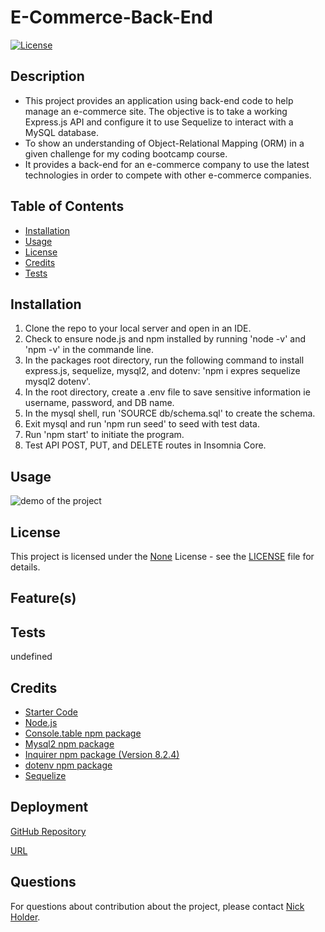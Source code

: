 # E-Commerce-Back-End
  
  [![License](https://img.shields.io/badge/License-None-brightgreen.svg)](https://opensource.org/licenses/None)
  
  ## Description
  - This project provides an application using back-end code to help manage an e-commerce site. The objective is to take a working Express.js API and configure it to use Sequelize to interact with a MySQL database.
  - To show an understanding of Object-Relational Mapping (ORM) in a given challenge for my coding bootcamp course.
  - It provides a back-end for an e-commerce company to use the latest technologies in order to compete with other e-commerce companies.
  
  
  ## Table of Contents
  - [Installation](#installation)
  - [Usage](#usage)
  - [License](#license)
  - [Credits](#credits)
  - [Tests](#tests)
  
  
  ## Installation
  1. Clone the repo to your local server and open in an IDE. 
  2. Check to ensure node.js and npm installed by running 'node -v' and 'npm -v' in the commande line. 
  3. In the packages root directory, run the following command to install express.js, sequelize, mysql2, and dotenv: 'npm i expres sequelize mysql2 dotenv'. 
  4. In the root directory, create a .env file to save sensitive information ie username, password, and DB name. 
  5. In the mysql shell, run 'SOURCE db/schema.sql' to create the schema. 
  6. Exit mysql and run 'npm run seed' to seed with test data. 
  7. Run 'npm start' to initiate the program. 
  8. Test API POST, PUT, and DELETE routes in Insomnia Core. 
  
  ## Usage
  ![demo of the project]()
  
  
  ## License
  
  This project is licensed under the [None](https://opensource.org/licenses/None) License - see the [LICENSE](LICENSE) file for details.
  
  ## Feature(s)
  
  
  ## Tests
  undefined
  
  ## Credits
  - [Starter Code](https://github.com/emholmes/e-commerce-backend-orm)
  - [Node.js](https://nodejs.org/en/)
  - [Console.table npm package](https://www.npmjs.com/package/console.table)
  - [Mysql2 npm package](https://www.npmjs.com/package/mysql2)
  - [Inquirer npm package (Version 8.2.4)](https://www.npmjs.com/package/inquirer/v/8.2.4)
  - [dotenv npm package](https://www.npmjs.com/package/dotenv)
  - [Sequelize](https://www.npmjs.com/package/dotenv)
  
  ## Deployment
  [GitHub Repository](https://github.com/nickholder6425/E-Commerce-Back-End)

  [URL](https://nickholder6425.github.io/E-Commerce-Back-End/)
  
  ## Questions
  For questions about contribution about the project, please contact [Nick Holder](mailto:ngholder@hotmail.com).